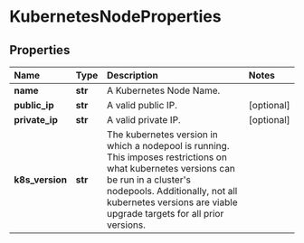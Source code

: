 # KubernetesNodeProperties

## Properties

| Name | Type | Description | Notes |
| :--- | :--- | :--- | :--- |
| **name** | **str** | A Kubernetes Node Name. |  |
| **public\_ip** | **str** | A valid public IP. | \[optional\] |
| **private\_ip** | **str** | A valid private IP. | \[optional\] |
| **k8s\_version** | **str** | The kubernetes version in which a nodepool is running. This imposes restrictions on what kubernetes versions can be run in a cluster's nodepools. Additionally, not all kubernetes versions are viable upgrade targets for all prior versions. |  |

